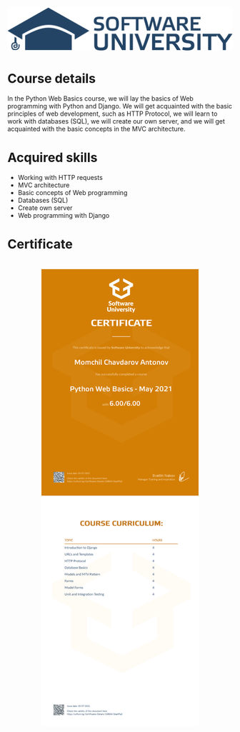 # <p align="center"> ![alt text](SoftUni-Logo.png) <p>
# Course details
In the Python Web Basics course, we will lay the basics of Web programming with Python and Django.
We will get acquainted with the basic principles of web development, such as HTTP Protocol,
we will learn to work with databases (SQL), we will create our own server,
and we will get acquainted with the basic concepts in the MVC architecture.
# Acquired skills
- Working with HTTP requests
- MVC architecture
- Basic concepts of Web programming
- Databases (SQL)
- Create own server
- Web programming with Django
# Certificate
# <p align="center"> ![alt text](Python_Web_Basics_May_2021_Certificate.jpeg) <p>